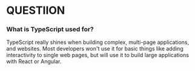 # QUESTIION

### What is TypeScript used for?
TypeScript really shines when building complex, multi-page applications, and websites. Most developers won't use it for basic things like adding interactivity to single web pages, but will use it to build large applications with React or Angular.
